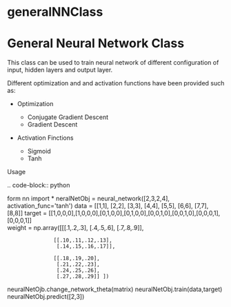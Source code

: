 # generalNNClass

General Neural Network Class
==============================
This class can be used to train neural network of different configuration of input, hidden layers and output layer.

Different optimization and and activation functions have been provided such as:

- Optimization

  + Conjugate Gradient Descent 
  + Gradient Descent

- Activation Finctions

  + Sigmoid
  + Tanh

Usage

.. code-block:: python

   form nn import *
   neralNetObj = neural_network([2,3,2,4], activation_func='tanh')
   data = [[1,1], [2,2], [3,3], [4,4], [5,5], [6,6], [7,7], [8,8]]
   target = [[1,0,0,0],[1,0,0,0],[0,1,0,0],[0,1,0,0],[0,0,1,0],[0,0,1,0],[0,0,0,1],[0,0,0,1]]   
   weight = np.array([[[.1,.2,.3],
                     [.4,.5,.6],
                     [.7,.8,.9]],
                   
                   [[.10,.11,.12,.13],
                    [.14,.15,.16,.17]],
                   
                   [[.18,.19,.20],
                    [.21,.22,.23],
                    [.24,.25,.26],
                    [.27,.28,.29]] ])
   neuralNetOjb.change_network_theta(matrix)
   neuralNetObj.train(data,target)
   neuralNetObj.predict([2,3])
